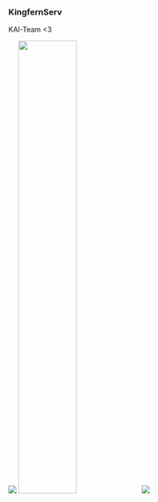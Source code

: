 ### KingfernServ

KAI-Team <3

<img src="https://github-readme-stats.vercel.app/api?username=kingfernjohn&&show_icons=true&title_color=ffffff&icon_color=bb2acf&text_color=daf7dc&bg_color=151515">
<img src="https://github-readme-streak-stats.herokuapp.com/?user=kingfernjohn&theme=dark" width="48%" >
<img src="https://github-readme-stats.vercel.app/api/top-langs/?username=kingfernjohn&layout=compact">
